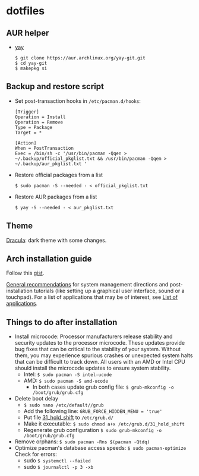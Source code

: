 # dotfiles

## AUR helper
- [yay](https://github.com/Jguer/yay)
   ```
   $ git clone https://aur.archlinux.org/yay-git.git
   $ cd yay-git
   $ makepkg si
   ```
## Backup and restore script 

- Set post-transaction hooks in `/etc/pacman.d/hooks`:
   ```
   [Trigger]
   Operation = Install
   Operation = Remove
   Type = Package
   Target = *

   [Action]
   When = PostTransaction
   Exec = /bin/sh -c '/usr/bin/pacman -Qqen > ~/.backup/official_pkglist.txt && /usr/bin/pacman -Qqem > ~/.backup/aur_pkglist.txt '
   ```
 - Restore official packages from a list
    ```
    $ sudo pacman -S --needed - < official_pkglist.txt
   ```
 - Restore AUR packages from a list
    ```
    $ yay -S --needed - < aur_pkglist.txt
   ```
   
## Theme
[Dracula](https://draculatheme.com/): dark theme with some changes. 

## Arch installation guide

Follow this [gist](https://gist.github.com/sickmz/cd2a0527c0e9d61abd4e212a73fc5a00).
   
[General recommendations](https://wiki.archlinux.org/index.php/General_recommendations) for system management directions and post-installation tutorials (like setting up a graphical user interface, sound or a touchpad). For a list of applications that may be of interest, see [List of applications](https://wiki.archlinux.org/index.php/List_of_applications).

## Things to do after installation

- Install microcode: Processor manufacturers release stability and security updates to the processor microcode. These updates provide bug fixes that can be critical to the stability of your system. Without them, you may experience spurious crashes or unexpected system halts that can be difficult to track down. All users with an AMD or Intel CPU should install the microcode updates to ensure system stability. 
   * Intel:  `$ sudo pacman -S intel-ucode`
   * AMD:  `$ sudo pacman -S amd-ucode`
      * In both cases update grub config file: `$ grub-mkconfig -o /boot/grub/grub.cfg`
 - Delete boot delay
   * `$ sudo nano /etc/default//grub`
   * Add the following line: `GRUB_FORCE_HIDDEN_MENU = 'true'`
   * Put file [31_hold_shift](https://gist.githubusercontent.com/anonymous/8eb2019db2e278ba99be/raw/257f15100fd46aeeb8e33a7629b209d0a14b9975/gistfile1.sh) to `/etc/grub.d/`
   * Make it executable: `$ sudo chmod a+x /etc/grub.d/31_hold_shift`
   * Regenerate grub configuration `$ sudo grub-mkconfig -o /boot/grub/grub.cfg`
- Remove orphans: `$ sudo pacman -Rns $(pacman -Qtdq)`
- Optimize pacman's database access speeds: `$ sudo pacman-optimize`
Check for errors:
   * sudo `$ systemctl --failed`
   * sudo `$ journalctl -p 3 -xb`
